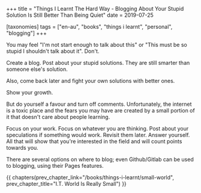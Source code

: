 +++
title = "Things I Learnt The Hard Way - Blogging About Your Stupid Solution Is Still Better Than Being Quiet"
date = 2019-07-25

[taxonomies]
tags = ["en-au", "books", "things i learnt", "personal", "blogging"]
+++

You may feel "I'm not start enough to talk about this" or "This must be so
stupid I shouldn't talk about it". Don't.

<!-- more -->

Create a blog. Post about your stupid solutions. They are still smarter than
someone else's solution.

Also, come back later and fight your own solutions with better ones.

Show your growth.

But do yourself a favour and turn off comments. Unfortunately, the internet is
a toxic place and the fears you may have are created by a small portion of it
that doesn't care about people learning.

Focus on your work. Focus on whatever you are thinking. Post about your
speculations if something would work. Revisit them later. Answer yourself. All
that will show that you're interested in the field and will count points
towards you.

There are several options on where to blog; even Github/Gitlab can be used to
blogging, using their Pages features.

{{ chapters(prev_chapter_link="/books/things-i-learnt/small-world", prev_chapter_title="I.T. World Is Really Small") }}
